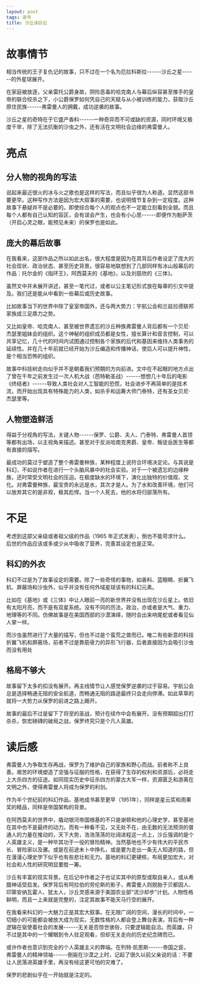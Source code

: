 ```yaml
---
layout: post
tags: 读书
title: 沙丘读后记
---
```


故事情节
========

相当传统的王子复仇记的故事，只不过在一个名为厄拉科斯拉------沙丘之星------的外星球展开。

在家庭被放逐，父亲雷托公爵身故，阴险恶毒的哈克南人与幕后纵容甚至推手的皇帝的联合绞杀之下，小公爵保罗如何凭自己的天赋与从小被训练的能力，获取沙丘原住民族------弗雷曼人的拥戴，成功逆袭的故事。

沙丘之星的奇特在于它盛产香料------一种奇异而不可或缺的资源，同时环境又极度干旱，除了无法抗衡的沙虫之外，还有活在文明社会边缘的弗雷曼人。

亮点
====

分人物的视角的写法
------------------

说起来最近很火的冰与火之歌也是这样的写法，而且似乎很为人称道。显然这部书要更早。这种写作方法是因为宏大叙事的需要，也说明情节复杂到一定程度。这种故事下悬疑并不是必要的。即使综合每个人的观点也不一定能立刻看到全貌。而且每个人都有自己认知的盲区，会有误会产生，也会有小心思------即便作为魁萨茨（开启心灵之眼，能预见未来）的保罗也是如此。

庞大的幕后故事
--------------

在我看来，这部作品之所以如此出名，很大程度是因为在其背后作者设定了庞大的社会现状、政治状态、甚至历史背景。很容易地联想到了几部同样有冰山般幕后的作品：托尔金的《指环王》，阿西莫夫的《基地》，以及刘慈欣的《三体》。

虽然文中并未展开讲述，甚至一笔代过，或者以公主笔记形式放在每章的引文中提及。我们还是能从中看到一些幕后或历史故事。

比如故事当下的世界中除了皇室帝国外，还与两大势力：宇航公会和兰兹拉德联邦家族成三足鼎力之势。

又比如皇帝、哈克南人、甚至被世界遗忘的沙丘种族弗雷曼人背后都有一个贝尼·杰瑟里姐妹会的组织。这个神秘的组织成员都是女性，擅长算计和音言控制，可以共享记忆，几十代的时间内试图通过控制各个家族的后代和基因来维持人类事务的延续性。并在几十年前就已经开始为沙丘编造和传播神话，使后人可以提升神性，是个相当恐怖的组织。

故事中科技树走向似乎并不是朝着我们预期的方向前进。文中在不起眼的地方点出了曾在千年之前发生过一次人机大战（芭特勒圣战）------想想几十年后的电影《终结者》------导致人类社会对人工智能的恐慌，社会进步不再简单的是技术流，而开始出现具有特殊能力的人类，如杀手和运筹大师门泰特，还有圣女贝尼·杰瑟里等。

人物塑造鲜活
------------

得益于分视角的写法，关键人物------保罗、公爵、夫人、门泰特、弗雷曼人首领等都有出场，以主视角来描述。甚至对于反派哈南克男爵、皇帝、叛徒岳医生等都有直接的描写。

最成功的莫过于塑造了整个弗雷曼种族，某种程度上说符合环境决定论。与其说是科幻，不如说作者在进行一个头脑风暴中的社会实验。对于一个被遗忘的边缘种族，还时常受文明社会的压迫。在极度缺水的环境下，演化出独特的价值观、文化。对弗雷曼种族，最宝贵的永远是水，其次才是人。为了水和改善环境，他们可以放弃其它的是非观，极其彪悍。当一个人死去，他的水将归部落所有。

不足
====

考虑到这部父亲级或者祖父级的作品（1965
年正式发表），倒也不能苛求什么。后世的作品应该或多或少从中吸收了营养，完善其设定也是正常。

科幻的外衣
----------

科幻不过是为了故事设定的需要。除了一些奇怪的事物，如香料、蓝眼睛、折翼飞机、屏蔽场和沙虫外，似乎并没有任何外域星球该有的科幻元素。

比如在《基地》或《三体》中让人眼前一亮的新世界并没有出现在沙丘星上。依旧有太阳月亮，而不是有双星系统。没有不同的历法，政治，亦或者是大气、重力、地理等的不同。仿佛故事是在美国西部的沙漠演绎，随时会出来响尾蛇或者看见仙人掌一样。

而沙虫虽然进行了大量的描写，但也不过是个蛮荒之兽而已。唯二有些新意的科技折翼飞机和屏蔽场，前者不过是靠筋骨力的异形飞行器，后者直接因为会吸引沙虫而没有用处

格局不够大
----------

故事留下太多的扣没有展开。再主线情节让人感觉保罗逆袭的过于容易。宇航公会总是选择畅通无阻的安全航道，而畅通无阻的路途最终只会走向停滞。如此草草的就将一大势力从保罗的前进之路上踢开。

故事的最后不过是留下了将至的圣战，预计在续作中会有展开。没有预期超出打打杀杀，恢宏磅礴的破局之战，保罗终究只是个凡人英雄。

读后感
======

弗雷曼人为争取生存再战，保罗为了维护自己的家族和野心而战。前者称不上良善。艰苦的环境塑造了坚强与征服的性格，在获得了生存的权利和资源后，必将走上大杀四方的征途。如同现实历史中征杀四方的蒙古大军一样，资源匮乏和游离在文明之外，使得弗雷曼人将成为保罗的利剑。

作为半个世纪前的科幻作品，基地成书甚至更早（1951年），同样是星云奖和雨果奖的精品，同样是帝国架构的背景。

在阿西莫夫的世界中，撬动银河帝国根基的不只是谢顿和他的心理史学，甚至基地在其中也不是最终的动力。而有一种看不见，又无处不在，由无数的无法预测的普通人的力量在推动的，天下大势，浩浩荡荡的壮阔进程这一点上，沙丘强调的是个人英雄主义，是一种毕其功于一役的冒险精神。当然基地也不少有伟大的平民市长、冒险家以及骡。或是在前途未卜中挣扎，或是要为走出一条无人知道的路，但在漫漫心理史学下似乎也有些悲壮和无力。基地的科幻更硬核，布局更加宏大，对社会和人性的研究明显要胜一筹。

沙丘有丰富的现实背景。在后记中作者之子也证实其中的原型或取自亲人，或从希腊神话受启发。保罗背后有阿拉伯的劳伦斯的影子，弗雷曼人则脱胎于贝都因人、印第安纳瓦霍人、犹太人，沙丘灵感来源于美国农业部"流沙却步"计划。人物性格鲜明，而且一上来就是完整的，注定其故事不能天马行空的展开。

在我看来科幻的一大魅力正是其宏大叙事。在无限广阔的空间，漫长的时间中，一切细小的可能都会被放大成为现实。无数性格的人都会登上舞台表演，背后有一种逻辑在驱使着社会的发展------无关是否惊世骇俗，只要逻辑能自洽。而英雄，只不过是其中的一个耀眼到令人驻足观看，但却无关走向的历史纪念碑而已。

或许作者也意识到完全的个人英雄主义的弊端。在列特·凯恩斯------帝国之臣，弗雷曼人的精神领袖------倒毙在沙漠之上时，记起了很久以前父亲说的话：不要让人民落进英雄手里，再没有经这更可怕的灾难了。

保罗的悲剧似乎在一开始就是注定的。
